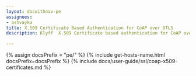 ```yaml
---
layout: docwithnav-pe
assignees:
- ashvayka
title: X.509 Certificate Based Authentication for CoAP over DTLS
description: Klyff  X.509 Certificate based authentication for CoAP over DTLS.

---
```


{% assign docsPrefix = "pe/" %}
{% include get-hosts-name.html docsPrefix=docsPrefix %}
{% include docs/user-guide/ssl/coap-x509-certificates.md %}